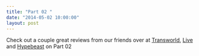 ```yaml
---
title: "Part 02 "
date: "2014-05-02 10:00:00"
layout: post
---
```


<p>Check out a couple great reviews from our friends over at <a href="http://skateboarding.transworld.net/1000196888/videos/caste-x-magenta-part-2/">Transworld</a>, <a href="http://liveskateboardmedia.com/fr">Live</a> and <a href="http://hypebeast.com/2014/5/caste-profiles-magenta-skateboards-in-caste-x-magenta-part-2">Hypebeast</a> on Part 02</p>

<p><a href="http://skateboarding.transworld.net/1000196888/videos/caste-x-magenta-part-2/"><img alt="" data-rich-file-id="20" src="http://s3.amazonaws.com/caste-server-production/rich/rich_files/rich_files/20/blog/screen-20shot-202014-05-02-20at-2010-30-01-20am.png" /></a></p>

<p><a href="http://liveskateboardmedia.com/fr"><img alt="" data-rich-file-id="19" src="http://s3.amazonaws.com/caste-server-production/rich/rich_files/rich_files/19/blog/screen-20shot-202014-05-02-20at-2010-27-47-20am.png" /></a><a href="http://hypebeast.com/2014/5/caste-profiles-magenta-skateboards-in-caste-x-magenta-part-2"><img alt="" data-rich-file-id="18" src="http://s3.amazonaws.com/caste-server-production/rich/rich_files/rich_files/18/blog/screen-20shot-202014-05-02-20at-2010-26-56-20am.png" /></a></p>

